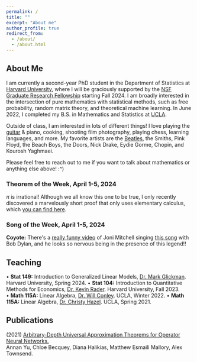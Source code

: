 ```yaml
---
permalink: /
title: ""
excerpt: "About me"
author_profile: true
redirect_from: 
  - /about/
  - /about.html
---
```

## About Me

I am currently a second-year PhD student in the Department of Statistics at [Harvard University](https://statistics.fas.harvard.edu/), where I will be graciously supported by the [NSF Graduate Research Fellowship](https://www.nsfgrfp.org/) starting Fall 2024. I am broadly interested in the intersection of pure mathematics with statistical methods, such as free probability, random matrix theory, and theoretical machine learning. In June 2022, I completed my B.S. in Mathematics and Statistics at [UCLA](https://ww3.math.ucla.edu/).

Outside of class, I am interested in lots of different things! I love playing the [guitar](https://mattesmaili.github.io/files/guitar.png) & piano, cooking, shooting film photography, playing chess, learning languages, and more. My favorite artists are the [Beatles](https://open.spotify.com/playlist/07ZKf7841juhmGlI6LMfBd?si=4511ac89f1d14618), the Smiths, Pink Floyd, the Beach Boys, the Doors, Nick Drake, Eydie Gorme, Chopin, and Kourosh Yaghmaei.

Please feel free to reach out to me if you want to talk about mathematics or anything else above! :^)

### Theorem of the Week, April 1-5, 2024

$\pi$ is irrational! Although we all know this one to be true, I only recently discovered a marvelously short proof that only uses elementary calculus, which [you can find here](https://projecteuclid.org/journals/bulletin-of-the-american-mathematical-society-new-series/volume-53/issue-6/A-simple-proof-that-pi-is-irrational/bams/1183510788.full).

### Song of the Week, April 1-5, 2024

**Coyote:** There's a [really funny video](https://www.youtube.com/watch?v=zeaO5UZ5OcI) of Joni Mitchell singing [this song](https://open.spotify.com/track/5fdjxHzBILxMXRrbbOVupJ?si=ca70d03941e14b1b) with Bob Dylan, and he looks so nervous being in the presence of this legend!!


## Teaching
• **Stat 149:** Introduction to Generalized Linear Models, [Dr. Mark Glickman](http://www.glicko.net/). Harvard University, Spring 2024.
• **Stat 104:** Introduction to Quantitative Methods for Economics, [Dr. Kevin Rader](https://statistics.fas.harvard.edu/people/kevin-rader). Harvard University, Fall 2023.
• **Math 115A:** Linear Algebra, [Dr. Will Conley](https://www.math.ucla.edu/~wconley/). UCLA, Winter 2022.
• **Math 115A:** Linear Algebra, [Dr. Christy Hazel]([https://www.math.ucla.edu/~wconley/](https://christyhazel.github.io/)). UCLA, Spring 2021.

## Publications

(2021) [Arbitrary-Depth Universal Approximation Theorems for Operator Neural Networks.](https://arxiv.org/abs/2109.11354)  
Annan Yu, Chloe Becquey, Diana Halikias, Matthew Esmaili Mallory, Alex Townsend.

